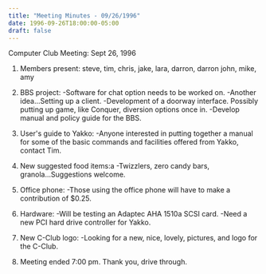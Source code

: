 ```yaml
---
title: "Meeting Minutes - 09/26/1996"
date: 1996-09-26T18:00:00-05:00
draft: false
---
```


Computer Club Meeting:  Sept 26, 1996 </p><p>
1.   Members present: steve, tim, chris, jake, lara, darron, darron        john, mike, amy  </p><p>
2.   BBS project: 	-Software for chat option needs to be worked on.  	-Another idea...Setting up a client. 	-Development of a doorway interface.  Possibly putting up  	 game, like Conquer, diversion options once in. 	-Develop manual and policy guide for the BBS. </p><p>
3.   User's guide to Yakko: 	-Anyone interested in putting together a manual for  	 some of the basic commands and facilities offered from 	 Yakko, contact Tim. </p><p>
4.   New suggested food items:a 	-Twizzlers, zero candy bars, granola...Suggestions welcome. </p><p>
5.   Office phone: 	-Those using the office phone will have to make a  	 contribution of $0.25. </p><p>
6.   Hardware: 	-Will be testing an Adaptec AHA 1510a SCSI card. 	-Need a new PCI hard drive controller for Yakko. </p><p>
7.   New C-Club logo: 	-Looking for a new, nice, lovely, pictures, and logo  	 for the C-Club.   </p><p>
8.   Meeting ended 7:00 pm.  Thank you, drive through. </p><p>
</p>
